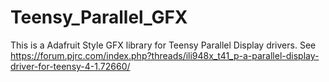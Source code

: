 # Teensy_Parallel_GFX

This is a Adafruit Style GFX library for Teensy Parallel Display drivers. See https://forum.pjrc.com/index.php?threads/ili948x_t41_p-a-parallel-display-driver-for-teensy-4-1.72660/
